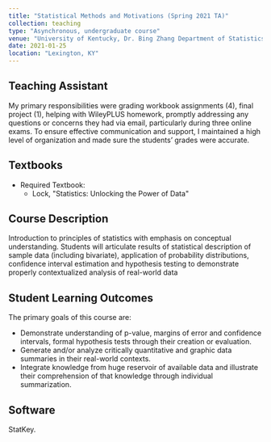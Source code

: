 ```yaml
---
title: "Statistical Methods and Motivations (Spring 2021 TA)"
collection: teaching
type: "Asynchronous, undergraduate course"
venue: "University of Kentucky, Dr. Bing Zhang Department of Statistics"
date: 2021-01-25
location: "Lexington, KY"
---
```


## Teaching Assistant
My primary responsibilities were grading workbook assignments (4), final project (1), helping with WileyPLUS homework, promptly addressing any questions or concerns they had via email, particularly during three online exams. To ensure effective communication and support, I maintained a high level of organization and made sure the students’ grades were accurate.

## Textbooks
* Required Textbook: 
     + Lock, "Statistics: Unlocking the Power of Data"

## Course Description
Introduction to principles of statistics with emphasis on conceptual understanding. Students will articulate results of statistical description of sample data (including bivariate), application of probability distributions, confidence interval estimation and hypothesis testing to demonstrate properly contextualized analysis of real-world data

## Student Learning Outcomes
The primary goals of this course are:

* Demonstrate understanding of p-value, margins of error and confidence intervals, formal hypothesis tests through their creation or evaluation.
* Generate and/or analyze critically quantitative and graphic data summaries in their real-world contexts.
* Integrate knowledge from huge reservoir of available data and illustrate their comprehension of that knowledge through individual summarization.


## Software
StatKey.
